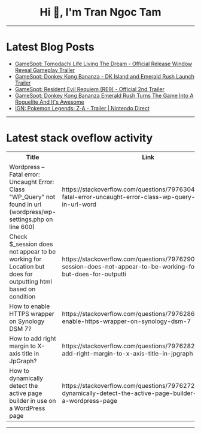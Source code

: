 <h1 align="center">Hi 👋, I'm Tran Ngoc Tam</h1>

---

# Latest Blog Posts 
<!-- BLOG-POST-LIST:START -->
- [GameSpot: Tomodachi Life Living The Dream - Official Release Window Reveal Gameplay Trailer](https://dev.to/gg_news/gamespot-tomodachi-life-living-the-dream-official-release-window-reveal-gameplay-trailer-2fnm)
- [GameSpot: Donkey Kong Bananza - DK Island and Emerald Rush Launch Trailer](https://dev.to/gg_news/gamespot-donkey-kong-bananza-dk-island-and-emerald-rush-launch-trailer-1lc4)
- [GameSpot: Resident Evil Requiem &lpar;RE9&rpar; - Official 2nd Trailer](https://dev.to/gg_news/gamespot-resident-evil-requiem-re9-official-2nd-trailer-3ol)
- [GameSpot: Donkey Kong Bananza Emerald Rush Turns The Game Into A Roguelite And It&#39;s Awesome](https://dev.to/gg_news/gamespot-donkey-kong-bananza-emerald-rush-turns-the-game-into-a-roguelite-and-its-awesome-20i7)
- [IGN: Pokemon Legends: Z-A - Trailer | Nintendo Direct](https://dev.to/gg_news/ign-pokemon-legends-z-a-trailer-nintendo-direct-2a68)
<!-- BLOG-POST-LIST:END -->

---

# Latest stack oveflow activity
<table>
  <tr><th>Title</th><th>Link</th></tr>
  <!-- STACKOVERFLOW:START --><tr><td>Wordpress – Fatal error: Uncaught Error: Class &quot;WP_Query&quot; not found in url &lpar;wordpress/wp-settings.php on line 600&rpar;</td><td>https://stackoverflow.com/questions/79763046/wordpress-fatal-error-uncaught-error-class-wp-query-not-found-in-url-word</td></tr><tr><td>Check $_session does not appear to be working for Location but does for outputting html based on condition</td><td>https://stackoverflow.com/questions/79762906/check-session-does-not-appear-to-be-working-for-location-but-does-for-outputti</td></tr><tr><td>How to enable HTTPS wrapper on Synology DSM 7?</td><td>https://stackoverflow.com/questions/79762869/how-to-enable-https-wrapper-on-synology-dsm-7</td></tr><tr><td>How to add right margin to X-axis title in JpGraph?</td><td>https://stackoverflow.com/questions/79762829/how-to-add-right-margin-to-x-axis-title-in-jpgraph</td></tr><tr><td>How to dynamically detect the active page builder in use on a WordPress page</td><td>https://stackoverflow.com/questions/79762725/how-to-dynamically-detect-the-active-page-builder-in-use-on-a-wordpress-page</td></tr><!-- STACKOVERFLOW:END -->
</table>

---


